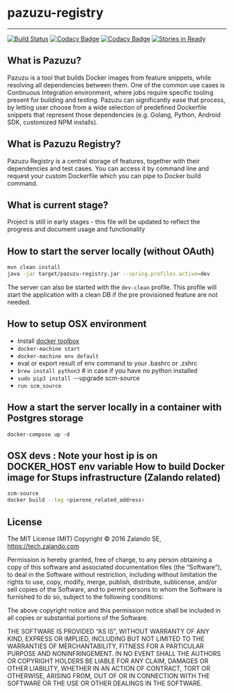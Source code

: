 # pazuzu-registry
------------------------------------------------------------

[![Build Status](https://travis-ci.org/zalando-incubator/pazuzu-registry.svg?branch=master)](https://travis-ci.org/zalando-incubator/pazuzu-registry)
[![Codacy Badge](https://api.codacy.com/project/badge/grade/018a3e5ab4bc4888aa785aa736e0aa6e)](https://www.codacy.com/app/pgronkiewicz/pazuzu-registry)
[![Codacy Badge](https://api.codacy.com/project/badge/coverage/018a3e5ab4bc4888aa785aa736e0aa6e)](https://www.codacy.com/app/Pazuzu/pazuzu-registry)
[![Stories in Ready](https://badge.waffle.io/zalando/pazuzu-registry.png?label=ready&title=Ready)](http://waffle.io/zalando/pazuzu-registry)

What is Pazuzu?
---------------
Pazuzu is a tool that builds Docker images from feature snippets, while 
resolving all dependencies between them. One of the common use cases is 
Continuous Integration environment, where jobs require specific tooling present 
for building and testing. Pazuzu can significantly ease that process, by letting user 
choose from a wide selection of predefined Dockerfile snippets that represent 
those dependencies (e.g. Golang, Python, Android SDK, customized NPM installs). 

What is Pazuzu Registry?
------------------------
Pazuzu Registry is a central storage of features, together with their 
dependencies and test cases. You can access it by command line and
request your custom Dockerfile which you can pipe to Docker build
command.

What is current stage?
----------------------
Project is still in early stages - this file will be updated to reflect the 
progress and document usage and functionality

How to start the server locally (without OAuth)
-----------------------------------------------
```bash
mvn clean install
java -jar target/pazuzu-registry.jar --spring.profiles.active=dev
```

The server can also be started with the `dev-clean` profile. This profile 
will start the application with a clean DB if the pre provisioned feature
are not needed.

How to setup OSX environment
-----------------------------
 * Install [docker toolbox](https://www.docker.com/products/docker-toolbox])
 * `docker-machine start`
 * `docker-machine env default`
 * eval or export result of env command to your .bashrc or .zshrc
 * `brew install python3` # in case if you have no python installed
 * `sudo pip3 install `--upgrade scm-source
 * `run scm_source`


How a start the server locally in a container with Postgres storage
-----------------------------------------------------------
```
docker-compose up -d
```
OSX devs : Note your host ip is on DOCKER_HOST env variable
How to build Docker image for Stups infrastructure (Zalando related)
--------------------------------------------------------------------
```bash
scm-source
docker build --tag <pierone_related_address>
```

License
-------

The MIT License (MIT)
Copyright © 2016 Zalando SE, https://tech.zalando.com

Permission is hereby granted, free of charge, to any person obtaining a copy
of this software and associated documentation files (the “Software”), to deal
in the Software without restriction, including without limitation the rights
to use, copy, modify, merge, publish, distribute, sublicense, and/or sell
copies of the Software, and to permit persons to whom the Software is
furnished to do so, subject to the following conditions:

The above copyright notice and this permission notice shall be included in
all copies or substantial portions of the Software.

THE SOFTWARE IS PROVIDED “AS IS”, WITHOUT WARRANTY OF ANY KIND, EXPRESS OR
IMPLIED, INCLUDING BUT NOT LIMITED TO THE WARRANTIES OF MERCHANTABILITY,
FITNESS FOR A PARTICULAR PURPOSE AND NONINFRINGEMENT. IN NO EVENT SHALL THE
AUTHORS OR COPYRIGHT HOLDERS BE LIABLE FOR ANY CLAIM, DAMAGES OR OTHER
LIABILITY, WHETHER IN AN ACTION OF CONTRACT, TORT OR OTHERWISE, ARISING FROM,
OUT OF OR IN CONNECTION WITH THE SOFTWARE OR THE USE OR OTHER DEALINGS IN
THE SOFTWARE.
